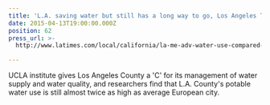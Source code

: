 ```yaml
---
title: 'L.A. saving water but still has a long way to go, Los Angeles Times'
date: 2015-04-13T19:00:00.000Z
position: 62
press_url: >-
  http://www.latimes.com/local/california/la-me-adv-water-use-compared-20150413-story.html

---
```




UCLA institute gives Los Angeles County a 'C' for its management of water supply and water quality, and researchers find that L.A. County's potable water use is still almost twice as high as average European city.

